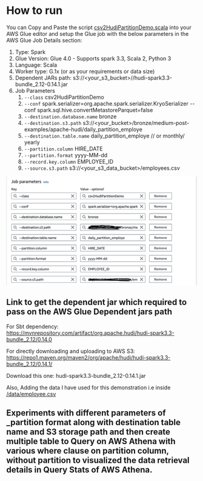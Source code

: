 # How to run

You can Copy and Paste the script [csv2HudiPartitionDemo.scala](datalake-table-partition-demo/csv2HudiPartitionDemo.scala) into your AWS Glue editor and setup the Glue job with the below parameters in the AWS Glue Job Details section:

1. Type: Spark
2. Glue Version: Glue 4.0 - Supports spark 3.3, Scala 2, Python 3
3. Language: Scala
4. Worker type: G.1x (or as your requirements or data size)
5. Dependent JARs path: s3://<your_s3_bucket>/<prefix>/hudi-spark3.3-bundle_2.12-0.14.1.jar
6. Job Parameters
   1. `--class`  csv2HudiPartitionDemo
   2. `--conf` spark.serializer=org.apache.spark.serializer.KryoSerializer --conf spark.sql.hive.convertMetastoreParquet=false
   3. `--destination.database.name`  bronze
   4. `--destination.s3.path` s3://<your_bucket>/bronze/medium-post-examples/apache-hudi/daily_partition_employe
   5. `--destination.table.name`  daily_partition_employe // or monthly/ yearly
   6. `--partition.column`  HIRE_DATE
   7. `--partition.format`  yyyy-MM-dd
   8. `--record.key.column`   EMPLOYEE_ID
   9. `--source.s3.path`  s3://<your_s3_data_bucket>/employees.csv

![AWS Glue Job parameters](/data/csv2HudiPartitionDemoParameters.png)

## Link to get the dependent jar which required to pass on the AWS Glue Dependent jars path

For Sbt dependency: https://mvnrepository.com/artifact/org.apache.hudi/hudi-spark3.3-bundle_2.12/0.14.0

For directly downloading and uploading to AWS S3: https://repo1.maven.org/maven2/org/apache/hudi/hudi-spark3.3-bundle_2.12/0.14.1/

Download this one: hudi-spark3.3-bundle_2.12-0.14.1.jar

Also, Adding the data I have used for this demonstration i.e inside [/data/employee.csv](https://github.com/krishnaiitd/datalake/blob/main/data/employees.csv)


## Experiments with different parameters of _partition format along with destination table name and S3 storage path and then create multiple table to Query on AWS Athena with various where clause on partition column, without partition to visualized the data retrieval details in Query Stats of AWS Athena.
